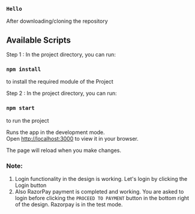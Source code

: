 ### `Hello`
After downloading/cloning the repository

## Available Scripts

Step 1 : In the project directory, you can run:
### `npm install`
to install the required module of the Project

Step 2 : In the project directory, you can run:
### `npm start`
to run the project

Runs the app in the development mode.\
Open [http://localhost:3000](http://localhost:3000) to view it in your browser.

The page will reload when you make changes.

### Note:
 1. Login functionality in the design is working. Let's login by clicking the Login button
 2. Also RazorPay payment is completed and working. You are asked to login before clicking the `PROCEED TO PAYMENT` button in the bottom right of the design. Razorpay is in the test mode. 
